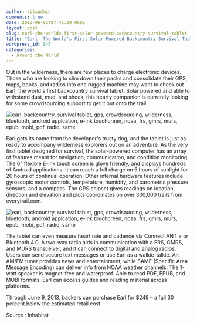 ```yaml
---
author: rbtxadmin
comments: true
date: 2013-06-02T07:42:00.000Z
layout: post
slug: earl-the-worlds-first-solar-powered-backcountry-survival-tablet
title: "Earl -The World's First Solar-Powered Backcountry Survival Tablet"
wordpress_id: 945
categories:
  - Around the World
---
```


Out in the wilderness, there are few places to charge electronic devices. Those who are looking to slim down their packs and consolidate their GPS, maps, books, and radios into  one rugged machine may want to check out Earl, the world's first backcountry survival tablet. Solar powered and able to withstand dust, mud, and shock, this hearty companion is currently looking for some crowdsourcing support to get it out onto the trail.

![earl, backcountry, survival tablet, gps, crowdsourcing, wilderness, bluetooth, android applcation, e-ink touchcreen, noaa, frs, gmrs, murs, epub, mobi, pdf, radio, same](http://assets.inhabitat.com/wp-content/blogs.dir/1/files/2013/05/Earl-Solar-Powered-Backcountry-Survival-Tablet-2-537x412.jpg)

Earl gets its name from the developer's trusty dog, and the tablet is just as ready to accompany wilderness explorers out on an adventure. As the very first tablet designed for survival, the solar-powered computer has an array of features meant for navigation, communication, and condition monitoring. The 6" flexible E-ink touch screen is glove friendly, and displays hundreds of Android applications. It can reach a full charge on 5 hours of sunlight for 20 hours of continual operation. Other internal hardware features include gyroscopic motor controls, temperature, humidity, and barometric pressure sensors, and a compass. The GPS chipset gives readings on location, direction and elevation and plots coordinates on over 300,000 trails from everytrail.com.

![earl, backcountry, survival tablet, gps, crowdsourcing, wilderness, bluetooth, android applcation, e-ink touchcreen, noaa, frs, gmrs, murs, epub, mobi, pdf, radio, same](http://assets.inhabitat.com/wp-content/blogs.dir/1/files/2013/05/Earl-Solar-Powered-Backcountry-Survival-Tablet-537x349.jpg)

The tablet can even measure heart rate and cadence via Connect ANT + or Bluetooth 4.0. A two-way radio aids in communication with a FRS, GMRS, and MURS transceiver, and it can connect to digital and analog radios. Users can send secure text messages or use Earl as a walkie-talkie. An AM/FM tuner provides news and entertainment, while SAME (Specific Area Message Encoding) can deliver info from NOAA weather channels. The 1-watt speaker is magnet-free and waterproof. Able to read PDF, EPUB, and MOBI formats, Earl can access guides and reading material across platforms.

Through June 9, 2013, backers can purchase Earl for $249 – a full 30 percent below the estimated retail cost.

Source : Inhabitat
